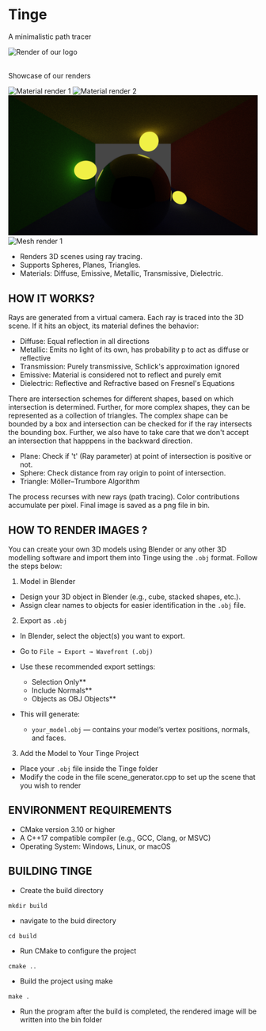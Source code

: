
# Tinge
A minimalistic path tracer

<img alt="Render of our logo" src="./static/Tinge.png">
<br/><br/>

Showcase of our renders

<img alt="Material render 1" src="./showcase/test_5_10.png">
<img alt="Material render 2" src="./showcase/colour_box_1.png">
<img alt="Material render 3" src="./showcase/metal_ball.png">
<img alt="Mesh render 1" src="./showcase/teapot_dark.png">

* Renders 3D scenes using ray tracing.
* Supports Spheres, Planes, Triangles. 
* Materials: Diffuse, Emissive, Metallic, Transmissive, Dielectric.

## HOW IT WORKS?

Rays are generated from a virtual camera. Each ray is traced into the 3D scene. If it hits an object, its material defines the behavior:

- Diffuse: Equal reflection in all directions 
- Metallic: Emits no light of its own, has probability p to act as diffuse or reflective
- Transmission: Purely transmissive, Schlick's approximation ignored 
- Emissive: Material is considered not to reflect and purely emit
- Dielectric: Reflective and Refractive based on Fresnel's Equations

There are intersection schemes for different shapes, based on which intersection is determined. Further, for more complex shapes, they can be represented as a collection of triangles. The complex shape can be bounded by a box and intersection can be checked for if the ray intersects the bounding box. Further, we also have to take care that we don't accept an intersection that happpens in the backward direction. 

- Plane: Check if 't' (Ray parameter) at point of intersection is positive or not.
- Sphere: Check distance from ray origin to point of intersection.
- Triangle: Möller–Trumbore Algorithm 

The process recurses with new rays (path tracing).
Color contributions accumulate per pixel.
Final image is saved as a png file in bin. 


## HOW TO RENDER IMAGES ?

You can create your own 3D models using Blender or any other 3D modelling software and import them into Tinge using the `.obj` format. Follow the steps below:

1. Model in Blender

- Design your 3D object in Blender (e.g., cube, stacked shapes, etc.).
- Assign clear names to objects for easier identification in the `.obj` file.

2. Export as `.obj`

- In Blender, select the object(s) you want to export.
- Go to `File → Export → Wavefront (.obj)`
- Use these recommended export settings:
   - Selection Only** 
   - Include Normals**
   - Objects as OBJ Objects**

- This will generate:
   - `your_model.obj` — contains your model’s vertex positions, normals, and faces.

3. Add the Model to Your Tinge Project

- Place your `.obj` file inside the Tinge folder
- Modify the code in the file scene_generator.cpp to set up the scene that you wish to render


## ENVIRONMENT REQUIREMENTS

- CMake version 3.10 or higher
- A C++17 compatible compiler (e.g., GCC, Clang, or MSVC)
- Operating System: Windows, Linux, or macOS

## BUILDING TINGE

* Create the build directory
```
mkdir build
```

* navigate to the buid directory
```
cd build
```

* Run CMake to configure the project
```
cmake ..
```

* Build the project using make
```
make .
```

* Run the program after the build is completed, the rendered image will be written into the bin folder
